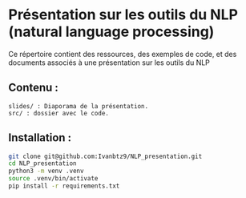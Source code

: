 # Présentation sur les outils du NLP (natural language processing)

Ce répertoire contient des ressources, des exemples de code, et des documents associés à une présentation sur les outils du NLP

## Contenu :

    slides/ : Diaporama de la présentation.
    src/ : dossier avec le code.
    
## Installation :

```sh
git clone git@github.com:Ivanbtz9/NLP_presentation.git
cd NLP_presentation
python3 -m venv .venv
source .venv/bin/activate
pip install -r requirements.txt
```

